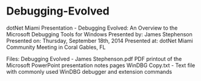Debugging-Evolved
=================

dotNet Miami Presentation - Debugging Evolved: An Overview to the Microsoft Debugging Tools for Windows
Presented by: James Stephenson
Presented on: Thursday, September 18th, 2014
Presented at: dotNet Miami Community Meeting in Coral Gables, FL

Files:
Debugging Evolved - James Stephenson.pdf PDF printout of the Microsoft PowerPoint presentation notes pages
WinDBG Copy.txt - Text file with commonly used WinDBG debugger and extension commands
